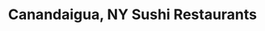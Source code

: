 ---
layout: city
title: Canandaigua, NY Sushi Restaurants
permalink: /new-york/canandaigua/
stateAbbr: NY
stateName: New York
cityName: Canandaigua

---